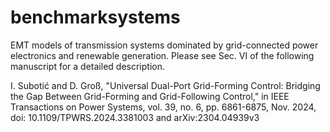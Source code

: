 # benchmarksystems
EMT models of transmission systems dominated by grid-connected power electronics and renewable generation. Please see Sec. VI of the following manuscript for a detailed description. 

I. Subotić and D. Groß, "Universal Dual-Port Grid-Forming Control: Bridging the Gap Between Grid-Forming and Grid-Following Control," in IEEE Transactions on Power Systems, vol. 39, no. 6, pp. 6861-6875, Nov. 2024, doi: 10.1109/TPWRS.2024.3381003 and arXiv:2304.04939v3
